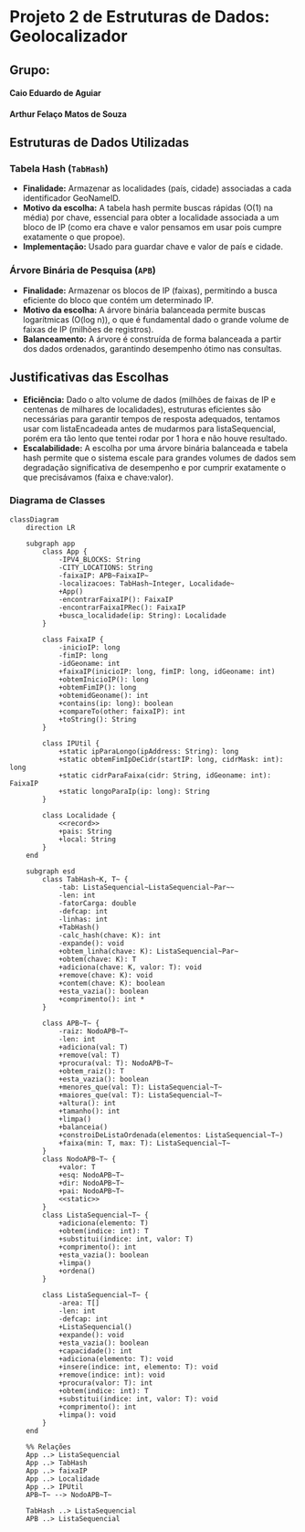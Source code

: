 # Projeto 2 de Estruturas de Dados: Geolocalizador

## Grupo:

#### Caio Eduardo de Aguiar
#### Arthur Felaço Matos de Souza

## Estruturas de Dados Utilizadas

### Tabela Hash (**`TabHash`**)

- **Finalidade:** Armazenar as localidades (país, cidade) associadas a cada identificador GeoNameID.
- **Motivo da escolha:** A tabela hash permite buscas rápidas (O(1) na média) por chave, essencial para obter a localidade associada a um bloco de IP (como era chave e valor pensamos em usar pois cumpre exatamente o que propoe).
- **Implementação:** Usado para guardar chave e valor de país e cidade.

### Árvore Binária de Pesquisa (**`APB`**)

- **Finalidade:** Armazenar os blocos de IP (faixas), permitindo a busca eficiente do bloco que contém um determinado IP.
- **Motivo da escolha:** A árvore binária balanceada permite buscas logarítmicas (O(log n)), o que é fundamental dado o grande volume de faixas de IP (milhões de registros).
- **Balanceamento:** A árvore é construída de forma balanceada a partir dos dados ordenados, garantindo desempenho ótimo nas consultas.

## Justificativas das Escolhas

- **Eficiência:** Dado o alto volume de dados (milhões de faixas de IP e centenas de milhares de localidades), estruturas eficientes são necessárias para garantir tempos de resposta adequados, tentamos usar com listaEncadeada antes de mudarmos para listaSequencial, porém era tão lento que tentei rodar por 1 hora e não houve resultado.
- **Escalabilidade:** A escolha por uma árvore binária balanceada e tabela hash permite que o sistema escale para grandes volumes de dados sem degradação significativa de desempenho e por cumprir exatamente o que precisávamos (faixa e chave:valor).

### Diagrama de Classes

```mermaid
classDiagram
    direction LR

    subgraph app
        class App {
            -IPV4_BLOCKS: String
            -CITY_LOCATIONS: String
            -faixaIP: APB~FaixaIP~
            -localizacoes: TabHash~Integer, Localidade~
            +App()
            -encontrarFaixaIP(): FaixaIP
            -encontrarFaixaIPRec(): FaixaIP
            +busca_localidade(ip: String): Localidade
        }

        class FaixaIP {
            -inicioIP: long
            -fimIP: long
            -idGeoname: int
            +faixaIP(inicioIP: long, fimIP: long, idGeoname: int)
            +obtemInicioIP(): long
            +obtemFimIP(): long
            +obtemidGeoname(): int
            +contains(ip: long): boolean
            +compareTo(other: faixaIP): int
            +toString(): String
        }

        class IPUtil {
            +static ipParaLongo(ipAddress: String): long
            +static obtemFimIpDeCidr(startIP: long, cidrMask: int): long
            +static cidrParaFaixa(cidr: String, idGeoname: int): FaixaIP
            +static longoParaIp(ip: long): String
        }

        class Localidade {
            <<record>>
            +pais: String
            +local: String
        }
    end

    subgraph esd
        class TabHash~K, T~ {
            -tab: ListaSequencial~ListaSequencial~Par~~
            -len: int
            -fatorCarga: double
            -defcap: int
            -linhas: int
            +TabHash()
            -calc_hash(chave: K): int
            -expande(): void
            +obtem_linha(chave: K): ListaSequencial~Par~
            +obtem(chave: K): T
            +adiciona(chave: K, valor: T): void
            +remove(chave: K): void
            +contem(chave: K): boolean
            +esta_vazia(): boolean
            +comprimento(): int *
        }

        class APB~T~ {
            -raiz: NodoAPB~T~
            -len: int
            +adiciona(val: T)
            +remove(val: T)
            +procura(val: T): NodoAPB~T~
            +obtem_raiz(): T
            +esta_vazia(): boolean
            +menores_que(val: T): ListaSequencial~T~
            +maiores_que(val: T): ListaSequencial~T~
            +altura(): int
            +tamanho(): int
            +limpa()
            +balanceia()
            +constroiDeListaOrdenada(elementos: ListaSequencial~T~)
            +faixa(min: T, max: T): ListaSequencial~T~
        }
        class NodoAPB~T~ {
            +valor: T
            +esq: NodoAPB~T~
            +dir: NodoAPB~T~
            +pai: NodoAPB~T~
            <<static>>
        }
        class ListaSequencial~T~ {
            +adiciona(elemento: T)
            +obtem(indice: int): T
            +substitui(indice: int, valor: T)
            +comprimento(): int
            +esta_vazia(): boolean
            +limpa()
            +ordena()
        }

        class ListaSequencial~T~ {
            -area: T[]
            -len: int
            -defcap: int
            +ListaSequencial()
            +expande(): void
            +esta_vazia(): boolean
            +capacidade(): int
            +adiciona(elemento: T): void
            +insere(indice: int, elemento: T): void
            +remove(indice: int): void
            +procura(valor: T): int
            +obtem(indice: int): T
            +substitui(indice: int, valor: T): void
            +comprimento(): int
            +limpa(): void
        }
    end

    %% Relações
    App ..> ListaSequencial
    App ..> TabHash
    App ..> faixaIP
    App ..> Localidade
    App ..> IPUtil
    APB~T~ --> NodoAPB~T~

    TabHash ..> ListaSequencial
    APB ..> ListaSequencial
```